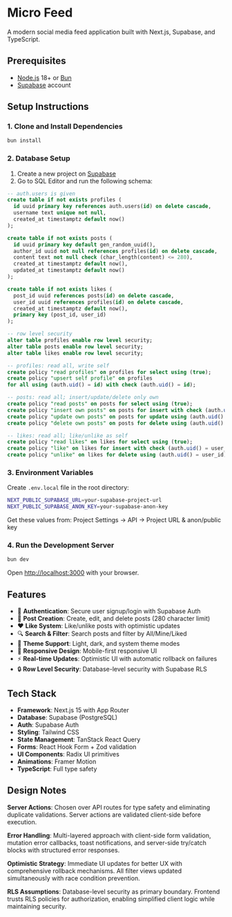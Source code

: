 # Micro Feed

A modern social media feed application built with Next.js, Supabase, and TypeScript.

## Prerequisites

- [Node.js](https://nodejs.org/) 18+ or [Bun](https://bun.sh/)
- [Supabase](https://supabase.com/) account

## Setup Instructions

### 1. Clone and Install Dependencies

```bash
bun install
```

### 2. Database Setup

1. Create a new project on [Supabase](https://supabase.com/)
2. Go to SQL Editor and run the following schema:

```sql
-- auth.users is given
create table if not exists profiles (
  id uuid primary key references auth.users(id) on delete cascade,
  username text unique not null,
  created_at timestamptz default now()
);

create table if not exists posts (
  id uuid primary key default gen_random_uuid(),
  author_id uuid not null references profiles(id) on delete cascade,
  content text not null check (char_length(content) <= 280),
  created_at timestamptz default now(),
  updated_at timestamptz default now()
);

create table if not exists likes (
  post_id uuid references posts(id) on delete cascade,
  user_id uuid references profiles(id) on delete cascade,
  created_at timestamptz default now(),
  primary key (post_id, user_id)
);

-- row level security
alter table profiles enable row level security;
alter table posts enable row level security;
alter table likes enable row level security;

-- profiles: read all, write self
create policy "read profiles" on profiles for select using (true);
create policy "upsert self profile" on profiles
for all using (auth.uid() = id) with check (auth.uid() = id);

-- posts: read all; insert/update/delete only own
create policy "read posts" on posts for select using (true);
create policy "insert own posts" on posts for insert with check (auth.uid() = author_id);
create policy "update own posts" on posts for update using (auth.uid() = author_id);
create policy "delete own posts" on posts for delete using (auth.uid() = author_id);

-- likes: read all; like/unlike as self
create policy "read likes" on likes for select using (true);
create policy "like" on likes for insert with check (auth.uid() = user_id);
create policy "unlike" on likes for delete using (auth.uid() = user_id);
```

### 3. Environment Variables

Create `.env.local` file in the root directory:

```bash
NEXT_PUBLIC_SUPABASE_URL=your-supabase-project-url
NEXT_PUBLIC_SUPABASE_ANON_KEY=your-supabase-anon-key
```

Get these values from: Project Settings → API → Project URL & anon/public key

### 4. Run the Development Server

```bash
bun dev
```

Open [http://localhost:3000](http://localhost:3000) with your browser.

## Features

- 🔐 **Authentication**: Secure user signup/login with Supabase Auth
- 📝 **Post Creation**: Create, edit, and delete posts (280 character limit)
- ❤️ **Like System**: Like/unlike posts with optimistic updates
- 🔍 **Search & Filter**: Search posts and filter by All/Mine/Liked
- 🎨 **Theme Support**: Light, dark, and system theme modes
- 📱 **Responsive Design**: Mobile-first responsive UI
- ⚡ **Real-time Updates**: Optimistic UI with automatic rollback on failures
- 🔒 **Row Level Security**: Database-level security with Supabase RLS

## Tech Stack

- **Framework**: Next.js 15 with App Router
- **Database**: Supabase (PostgreSQL)
- **Auth**: Supabase Auth
- **Styling**: Tailwind CSS
- **State Management**: TanStack React Query
- **Forms**: React Hook Form + Zod validation
- **UI Components**: Radix UI primitives
- **Animations**: Framer Motion
- **TypeScript**: Full type safety

## Design Notes

**Server Actions**: Chosen over API routes for type safety and eliminating duplicate validations. Server actions are validated client-side before execution.

**Error Handling**: Multi-layered approach with client-side form validation, mutation error callbacks, toast notifications, and server-side try/catch blocks with structured error responses.

**Optimistic Strategy**: Immediate UI updates for better UX with comprehensive rollback mechanisms. All filter views updated simultaneously with race condition prevention.

**RLS Assumptions**: Database-level security as primary boundary. Frontend trusts RLS policies for authorization, enabling simplified client logic while maintaining security.